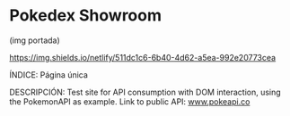 # Pokedex Showroom
(img portada)

https://img.shields.io/netlify/511dc1c6-6b40-4d62-a5ea-992e20773cea

ÍNDICE:
Página única

DESCRIPCIÓN:
Test site for API consumption with DOM interaction, using the PokemonAPI as example.
Link to public API: www.pokeapi.co
